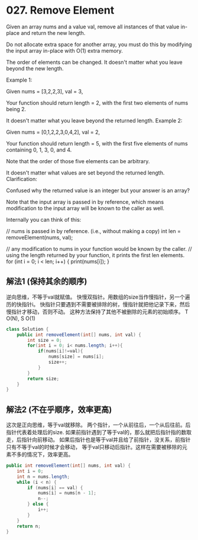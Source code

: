 # 027. Remove Element
Given an array nums and a value val, remove all instances of that value in-place and return the new length.

Do not allocate extra space for another array, you must do this by modifying the input array in-place with O(1) extra memory.

The order of elements can be changed. It doesn't matter what you leave beyond the new length.

Example 1:

Given nums = [3,2,2,3], val = 3,

Your function should return length = 2, with the first two elements of nums being 2.

It doesn't matter what you leave beyond the returned length.
Example 2:

Given nums = [0,1,2,2,3,0,4,2], val = 2,

Your function should return length = 5, with the first five elements of nums containing 0, 1, 3, 0, and 4.

Note that the order of those five elements can be arbitrary.

It doesn't matter what values are set beyond the returned length.
Clarification:

Confused why the returned value is an integer but your answer is an array?

Note that the input array is passed in by reference, which means modification to the input array will be known to the caller as well.

Internally you can think of this:

// nums is passed in by reference. (i.e., without making a copy)
int len = removeElement(nums, val);

// any modification to nums in your function would be known by the caller.
// using the length returned by your function, it prints the first len elements.
for (int i = 0; i < len; i++) {
    print(nums[i]);
}


## 解法1 (保持其余的顺序)
逆向思维，不等于val就赋值。
快慢双指针。用数组的size当作慢指针，另一个遍历的快指针i。
快指针只要遇到不需要被排除的树，慢指针就把他记录下来，然后慢指针才移动，否则不动。
这种方法保持了其他不被删除的元素的初始顺序。
T O(N), S O(1)
```Java
class Solution {
    public int removeElement(int[] nums, int val) {
        int size = 0;
        for(int i = 0; i< nums.length; i++){
            if(nums[i]!=val){
                nums[size] = nums[i];
                size++;
            }
        }
        return size;
    }
}
```
## 解法2 (不在乎顺序，效率更高)
这次是正向思维，等于val就移除。
两个指针，一个从前往后，一个从后往前。后指针代表着处理后的size.
如果前指针遇到了等于val的，那么就把后指针指的数取走，后指针向前移动。
如果后指针也是等于val并且给了前指针，没关系，前指针只有不等于val的时候才会移动，
等于val只移动后指针。这样在需要被移除的元素不多的情况下，效率更高。

```Java
public int removeElement(int[] nums, int val) {
    int i = 0;
    int n = nums.length;
    while (i < n) {
        if (nums[i] == val) {
            nums[i] = nums[n - 1];
            n--;
        } else {
            i++;
        }
    }
    return n;
}
```
